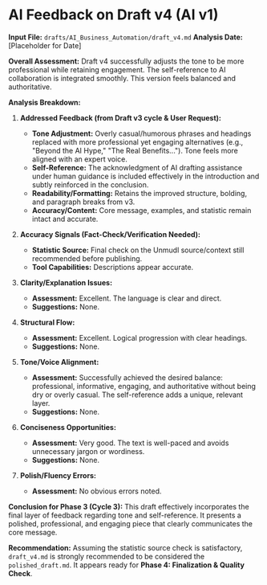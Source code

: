 # AI Feedback on Draft v4 (AI v1)

**Input File:** `drafts/AI_Business_Automation/draft_v4.md`
**Analysis Date:** [Placeholder for Date]

**Overall Assessment:** Draft v4 successfully adjusts the tone to be more professional while retaining engagement. The self-reference to AI collaboration is integrated smoothly. This version feels balanced and authoritative.

**Analysis Breakdown:**

1.  **Addressed Feedback (from Draft v3 cycle & User Request):**
    *   **Tone Adjustment:** Overly casual/humorous phrases and headings replaced with more professional yet engaging alternatives (e.g., "Beyond the AI Hype," "The Real Benefits..."). Tone feels more aligned with an expert voice.
    *   **Self-Reference:** The acknowledgment of AI drafting assistance under human guidance is included effectively in the introduction and subtly reinforced in the conclusion.
    *   **Readability/Formatting:** Retains the improved structure, bolding, and paragraph breaks from v3.
    *   **Accuracy/Content:** Core message, examples, and statistic remain intact and accurate.

2.  **Accuracy Signals (Fact-Check/Verification Needed):**
    *   **Statistic Source:** Final check on the Unmudl source/context still recommended before publishing.
    *   **Tool Capabilities:** Descriptions appear accurate.

3.  **Clarity/Explanation Issues:**
    *   **Assessment:** Excellent. The language is clear and direct.
    *   **Suggestions:** None.

4.  **Structural Flow:**
    *   **Assessment:** Excellent. Logical progression with clear headings.
    *   **Suggestions:** None.

5.  **Tone/Voice Alignment:**
    *   **Assessment:** Successfully achieved the desired balance: professional, informative, engaging, and authoritative without being dry or overly casual.
The self-reference adds a unique, relevant layer.
    *   **Suggestions:** None.

6.  **Conciseness Opportunities:**
    *   **Assessment:** Very good. The text is well-paced and avoids unnecessary jargon or wordiness.
    *   **Suggestions:** None.

7.  **Polish/Fluency Errors:**
    *   **Assessment:** No obvious errors noted.

**Conclusion for Phase 3 (Cycle 3):** This draft effectively incorporates the final layer of feedback regarding tone and self-reference. It presents a polished, professional, and engaging piece that clearly communicates the core message.

**Recommendation:** Assuming the statistic source check is satisfactory, `draft_v4.md` is strongly recommended to be considered the `polished_draft.md`. It appears ready for **Phase 4: Finalization & Quality Check**. 